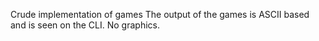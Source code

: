 Crude implementation of games
The output of the games is ASCII based and is seen on the CLI.
No graphics.
